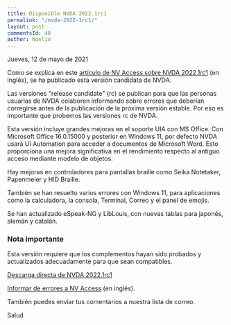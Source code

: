 ```yaml
---
title: Disponible NVDA 2022.1rc1
permalink: "/nvda-2022-1rc1/"
layout: post
commentsId: 40
author: Noelia
---
```


<footer>Jueves, 12 de mayo de 2021</footer>

Como se explica en este [artículo de NV Access sobre NVDA 2022.1rc1](https://www.nvaccess.org/post/nvda-2022-1rc1/) (en inglés), se ha publicado esta versión candidata de NVDA.

Las versiones "release candidate" (rc) se publican para que las personas usuarias de NVDA colaboren informando sobre errores que deberían corregirse antes de la publicación de la próxima versión estable. Por eso es importante que probemos las versiones rc de NVDA.

Esta versión incluye grandes mejoras en el soporte UIA con MS Office. Con Microsoft Office 16.0.15000 y posterior en Windows 11, por defecto NVDA usará UI Automation para acceder a documentos de Microsoft Word. Esto proporciona una mejora significativa en el rendimiento respecto al antiguo acceso mediante modelo de objetos.

Hay mejoras en controladores para pantallas braille como Seika Notetaker, Papenmeier y HID Braille.

También se han resuelto varios errores con Windows 11, para aplicaciones como la calculadora, la consola, Terminal, Correo y el panel de emojis.

Se han actualizado eSpeak-NG y LibLouis, con nuevas tablas para japonés, alemán y catalán.

### Nota importante

Esta versión requiere que los complementos hayan sido probados y actualizados adecuadamente para que sean compatibles.

[Descarga directa de NVDA 2022.1rc1](https://www.nvaccess.org/files/nvda/releases/2022.1rc1/nvda_2022.1rc1.exe)

[Informar de errores a NV Access](https://github.com/nvaccess/nvda/issues) (en inglés).

También puedes enviar tus comentarios a nuestra lista de correo.

Salud
